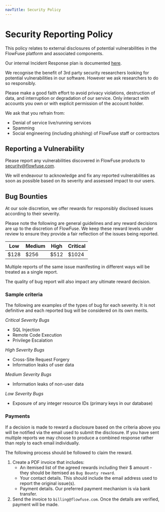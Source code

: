 ```yaml
---
navTitle: Security Policy
---
```


# Security Reporting Policy

This policy relates to external disclosures of potential vulnerabilities in the
FlowFuse platform and associated components.

Our internal Incident Response plan is documented [here](../company/security/incident-response.md).

We recognise the benefit of 3rd party security researchers looking for potential vulnerabilities in our software. However we ask researchers to do so responsibly.

Please make a good faith effort to avoid privacy violations, destruction of data, and interruption or degradation of our service. Only interact with accounts you own or with explicit permission of the account holder.

We ask that you refrain from:
 - Denial of service live/running services
 - Spamming
 - Social engineering (including phishing) of FlowFuse staff or contractors

## Reporting a Vulnerability

Please report any vulnerabilities discovered in FlowFuse products to security@flowfuse.com.

We will endeavour to acknowledge and fix any reported vulnerabilities as soon as possible based
on its severity and assessed impact to our users.

## Bug Bounties

At our sole discretion, we offer rewards for responsibly disclosed issues according
to their severity.

Please note the following are general guidelines and any reward decisions are up
to the discretion of FlowFuse. We keep these reward levels under review to ensure
they provide a fair reflection of the issues being reported.


Low   | Medium   | High   | Critical
------|----------|--------|----------
$128  | $256     | $512   | $1024


Multiple reports of the same issue manifesting in different ways will be treated
as a single report.

The quality of bug report will also impact any ultimate reward decision.

### Sample criteria

The following are examples of the types of bug for each severity. It is not
definitive and each reported bug will be considered on its own merits.

*Critical Severity Bugs*

 - SQL Injection
 - Remote Code Execution
 - Privilege Escalation

*High Severity Bugs*

 - Cross-Site Request Forgery
 - Information leaks of user data

*Medium Severity Bugs*

 - Information leaks of non-user data

*Low Severity Bugs*

 - Exposure of any integer resource IDs (primary keys in our database)

### Payments

If a decision is made to reward a disclosure based on the criteria above you will be notified via the email used to submit the disclosure. If you have sent multiple reports we may choose to produce a combined response rather than reply to each email individually.

The following process should be followed to claim the reward.

1. Create a PDF invoice that includes:
   - An itemised list of the agreed rewards including their $ amount - they should be itemised as `Bug Bounty reward`.
   - Your contact details. This should include the email address used to report the original issue(s).
   - Payment details. Our preferred payment mechanism is via bank transfer.
2. Send the invoice to `billing@flowfuse.com`. Once the details are verified, payment will be made.
